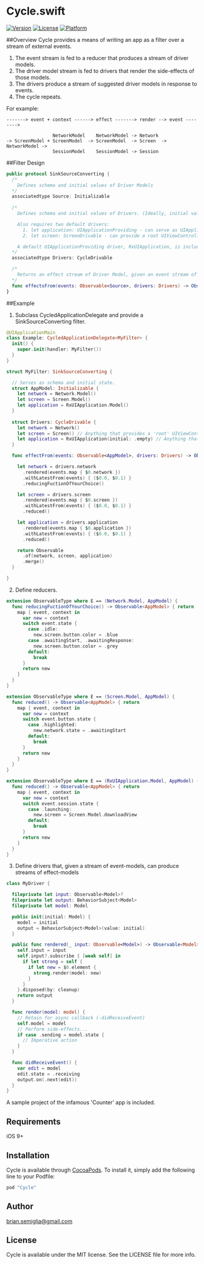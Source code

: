 # Cycle.swift

[![Version](https://img.shields.io/cocoapods/v/Cycle.svg?style=flat)](http://cocoapods.org/pods/Cycle)
[![License](https://img.shields.io/cocoapods/l/Cycle.svg?style=flat)](http://cocoapods.org/pods/Cycle)
[![Platform](https://img.shields.io/cocoapods/p/Cycle.svg?style=flat)](http://cocoapods.org/pods/Cycle)

##Overview
Cycle provides a means of writing an app as a filter over a stream of external events.

1. The event stream is fed to a reducer that produces a stream of driver models.
2. The driver model stream is fed to drivers that render the side-effects of those models.
3. The drivers produce a stream of suggested driver models in response to events.
4. The cycle repeats.

For example:
```
-------> event + context ------> effect -------> render --> event -------->
         
                 NetworkModel    NetworkModel -> Network
-> ScreenModel + ScreenModel  -> ScreenModel  -> Screen  -> NetworkModel ->
                 SessionModel    SessionModel -> Session
```

##Filter Design
```swift
public protocol SinkSourceConverting {
  /* 
    Defines schema and initial values of Driver Models
  */
  associatedtype Source: Initializable
  
  /* 
    Defines schema and initial values of Drivers. (Ideally, initial values would come from Source definition above but is currently not implemented as such.)

    Also requires two default drivers: 
      1. let application: UIApplicationProviding - can serve as UIApplicationDelegate
      2. let screen: ScreenDrivable - can provide a root UIViewController

    A default UIApplicationProviding driver, RxUIApplication, is included.
  */
  associatedtype Drivers: CycleDrivable

  /*
    Returns an effect stream of Driver Model, given an event stream of Driver Model. See example for intended implementation.
  */
  func effectsFrom(events: Observable<Source>, drivers: Drivers) -> Observable<Source>
}
```

##Example
1. Subclass CycledApplicationDelegate and provide a SinkSourceConverting filter.

``` swift
@UIApplicationMain
class Example: CycledApplicationDelegate<MyFilter> {
  init() {
    super.init(handler: MyFilter())
  }
}

struct MyFilter: SinkSourceConverting {

  // Serves as schema and initial state.
  struct AppModel: Initializable {
    let network = Network.Model()
    let screen = Screen.Model()
    let application = RxUIApplication.Model()
  }
  
  struct Drivers: CycleDrivable {
    let network = Network()
    let screen = Screen() // Anything that provides a 'root' UIViewController
    let application = RxUIApplication(initial: .empty) // Anything that conforms to UIApplicationDelegate
  }

  func effectFrom(events: Observable<AppModel>, drivers: Drivers) -> Observable<AppModel> {

    let network = drivers.network
      .rendered(events.map { $0.network })
      .withLatestFrom(events) { ($0.0, $0.1) }
      .reducingFuctionOfYourChoice()

    let screen = drivers.screen
      .rendered(events.map { $0.screen })
      .withLatestFrom(events) { ($0.0, $0.1) }
      .reduced()

    let application = drivers.application
      .rendered(events.map { $0.application })
      .withLatestFrom(events) { ($0.0, $0.1) }
      .reduced()

    return Observable
      .of(network, screen, application)
      .merge()
  }

}
```
2. Define reducers.

```swift
extension ObservableType where E == (Network.Model, AppModel) {
  func reducingFuctionOfYourChoice() -> Observable<AppModel> { return
    map { event, context in
      var new = context
      switch event.state {
        case .idle:
          new.screen.button.color = .blue
        case .awaitingStart, .awaitingResponse:
          new.screen.button.color = .grey
        default: 
          break
      }
      return new
    }
  }
}

extension ObservableType where E == (Screen.Model, AppModel) {
  func reduced() -> Observable<AppModel> { return
    map { event, context in
      var new = context
      switch event.button.state {
        case .highlighted:
          new.network.state = .awaitingStart
        default: 
          break
      }
      return new
    }
  }
}

extension ObservableType where E == (RxUIApplication.Model, AppModel) {
  func reduced() -> Observable<AppModel> { return
    map { event, context in
      var new = context
      switch event.session.state {
        case .launching:
          new.screen = Screen.Model.downloadView
        default: 
          break
      }
      return new
    }
  }
}
```
3. Define drivers that, given a stream of event-models, can produce streams of effect-models

```swift
class MyDriver {

  fileprivate let input: Observable<Model>?
  fileprivate let output: BehaviorSubject<Model>
  fileprivate let model: Model

  public init(initial: Model) {
    model = initial
    output = BehaviorSubject<Model>(value: initial)
  }

  public func rendered(_ input: Observable<Model>) -> Observable<Model> { 
    self.input = input
    self.input?.subscribe { [weak self] in
      if let strong = self {
        if let new = $0.element {
          strong.render(model: new)
        }
      }
    }.disposed(by: cleanup)
    return output
  }

  func render(model: model) {
    // Retain for async callback (-didReceiveEvent)
    self.model = model
    // Perform side-effects...
    if case .sending = model.state {
      // Imperative action
    }
  }

  func didReceiveEvent() {
    var edit = model
    edit.state = .receiving
    output.on(.next(edit))
  }
}
```

A sample project of the infamous 'Counter' app is included.

## Requirements
iOS 9+

## Installation
Cycle is available through [CocoaPods](http://cocoapods.org). To install
it, simply add the following line to your Podfile:

```ruby
pod "Cycle"
```

## Author
brian.semiglia@gmail.com

## License
Cycle is available under the MIT license. See the LICENSE file for more info.
